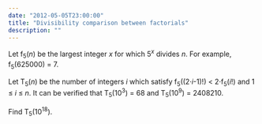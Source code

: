 ```yaml
---
date: "2012-05-05T23:00:00"
title: "Divisibility comparison between factorials"
description: ""
---
```


<p>
Let f<sub>5</sub>(<var>n</var>) be the largest integer <var>x</var> for which 5<sup><var>x</var></sup> divides <var>n</var>.
For example, f<sub>5</sub>(625000) = 7.
</p>
<p>
Let T<sub>5</sub>(<var>n</var>) be the number of integers <var>i</var> which satisfy f<sub>5</sub>((2·<var>i</var>-1)!) &lt; 2·f<sub>5</sub>(<var>i</var>!) and 1 ≤ <var>i</var> ≤ <var>n</var>.
It can be verified that T<sub>5</sub>(10<sup>3</sup>) = 68 and T<sub>5</sub>(10<sup>9</sup>) = 2408210.
</p>
<p>
Find T<sub>5</sub>(10<sup>18</sup>).
</p>


